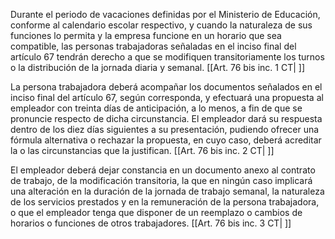 Durante el periodo de vacaciones definidas por el Ministerio de Educación, conforme al calendario escolar respectivo, y cuando la naturaleza de sus funciones lo permita y la empresa funcione en un horario que sea compatible, las personas trabajadoras señaladas en el inciso final del artículo 67 tendrán derecho a que se modifiquen transitoriamente los turnos o la distribución de la jornada diaria y semanal. [[Art. 76 bis inc. 1 CT| ]]

La persona trabajadora deberá acompañar los documentos señalados en el inciso final del artículo 67, según corresponda, y efectuará una propuesta al empleador con treinta días de anticipación, a lo menos, a fin de que se pronuncie respecto de dicha circunstancia. El empleador dará su respuesta dentro de los diez días siguientes a su presentación, pudiendo ofrecer una fórmula alternativa o rechazar la propuesta, en cuyo caso, deberá acreditar la o las circunstancias que la justifican. [[Art. 76 bis inc. 2 CT| ]]

El empleador deberá dejar constancia en un documento anexo al contrato de trabajo, de la modificación transitoria, la que en ningún caso implicará una alteración en la duración de la jornada de trabajo semanal, la naturaleza de los servicios prestados y en la remuneración de la persona trabajadora, o que el empleador tenga que disponer de un reemplazo o cambios de horarios o funciones de otros trabajadores. [[Art. 76 bis inc. 3 CT| ]]